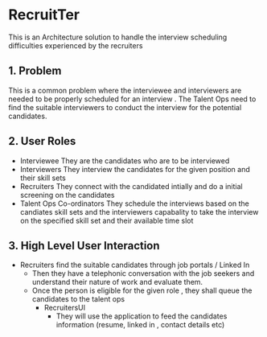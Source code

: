 # RecruitTer

This is an Architecture solution to handle the interview scheduling difficulties experienced by the recruiters

## 1. Problem

This is a common problem where the interviewee and interviewers are needed to be properly scheduled for an interview . The Talent Ops need to find the suitable interviewers to conduct the interview for the potential candidates.


## 2. User Roles
  - Interviewee
    They are the candidates who are to be interviewed
  - Interviewers
    They interview the candidates for the given position and their skill sets
  - Recruiters
    They connect with the candidated intially and do a initial screening on the candidates
  - Talent Ops Co-ordinators
    They schedule the interviews based on the candiates skill sets and the interviewers capabality to take the interview on the specified skill set and their available time slot

## 3. High Level User Interaction
  - Recruiters find the suitable candidates through job portals / Linked In
    - Then they have a telephonic conversation with the job seekers and understand their nature of work and evaluate them.
    - Once the person is eligible for the given role , they shall queue the candidates to the talent ops
      - RecruitersUI
        - They will use the application to feed the candidates information (resume, linked in , contact details etc)
       
    
